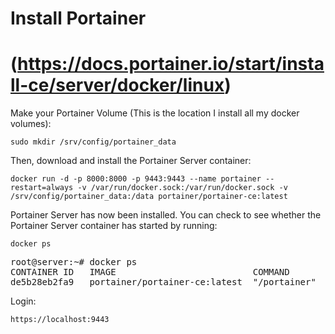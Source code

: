 # Install Portainer 
# (https://docs.portainer.io/start/install-ce/server/docker/linux)
Make your Portainer Volume (This is the location I install all my docker volumes):
```
sudo mkdir /srv/config/portainer_data
```
Then, download and install the Portainer Server container:
```
docker run -d -p 8000:8000 -p 9443:9443 --name portainer --restart=always -v /var/run/docker.sock:/var/run/docker.sock -v /srv/config/portainer_data:/data portainer/portainer-ce:latest
```
Portainer Server has now been installed. You can check to see whether the Portainer Server container has started by running:
```
docker ps
```
<pre>
root@server:~# docker ps
CONTAINER ID   IMAGE                          COMMAND                  CREATED       STATUS      PORTS                                                                                  NAMES             
de5b28eb2fa9   portainer/portainer-ce:latest  "/portainer"             2 weeks ago   Up 9 days   0.0.0.0:8000->8000/tcp, :::8000->8000/tcp, 0.0.0.0:9443->9443/tcp, :::9443->9443/tcp   portainer
</pre>

Login:          
```
https://localhost:9443
```

